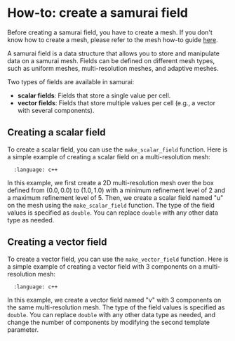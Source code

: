 # How-to: create a samurai field

Before creating a samurai field, you have to create a mesh. If you don't know how to create a mesh, please refer to the mesh how-to guide [here](mesh.md).

A samurai field is a data structure that allows you to store and manipulate data on a samurai mesh. Fields can be defined on different mesh types, such as uniform meshes, multi-resolution meshes, and adaptive meshes.

Two types of fields are available in samurai:

- **scalar fields**: Fields that store a single value per cell.
- **vector fields**: Fields that store multiple values per cell (e.g., a vector with several components).

## Creating a scalar field

To create a scalar field, you can use the `make_scalar_field` function. Here is a simple example of creating a scalar field on a multi-resolution mesh:

```{literalinclude} snippet/field/scalar_field.cpp
  :language: c++
```

In this example, we first create a 2D multi-resolution mesh over the box defined from $(0.0, 0.0)$ to $(1.0, 1.0)$ with a minimum refinement level of 2 and a maximum refinement level of 5. Then, we create a scalar field named "u" on the mesh using the `make_scalar_field` function. The type of the field values is specified as `double`. You can replace `double` with any other data type as needed.

## Creating a vector field

To create a vector field, you can use the `make_vector_field` function. Here is a simple example of creating a vector field with 3 components on a multi-resolution mesh:

```{literalinclude} snippet/field/vector_field.cpp
  :language: c++
```

In this example, we create a vector field named "v" with 3 components on the same multi-resolution mesh. The type of the field values is specified as `double`. You can replace `double` with any other data type as needed, and change the number of components by modifying the second template parameter.